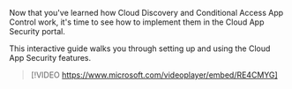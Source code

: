 Now that you've learned how Cloud Discovery and Conditional Access App Control work, it's time to see how to implement them in the Cloud App Security portal.

This interactive guide walks you through setting up and using the Cloud App Security features.

> [!VIDEO https://www.microsoft.com/videoplayer/embed/RE4CMYG]